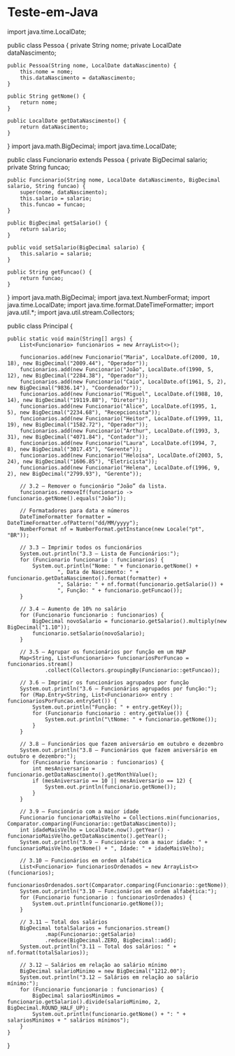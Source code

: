 # Teste-em-Java
import java.time.LocalDate;

public class Pessoa {
    private String nome;
    private LocalDate dataNascimento;

    public Pessoa(String nome, LocalDate dataNascimento) {
        this.nome = nome;
        this.dataNascimento = dataNascimento;
    }

    public String getNome() {
        return nome;
    }

    public LocalDate getDataNascimento() {
        return dataNascimento;
    }
}
import java.math.BigDecimal;
import java.time.LocalDate;

public class Funcionario extends Pessoa {
    private BigDecimal salario;
    private String funcao;

    public Funcionario(String nome, LocalDate dataNascimento, BigDecimal salario, String funcao) {
        super(nome, dataNascimento);
        this.salario = salario;
        this.funcao = funcao;
    }

    public BigDecimal getSalario() {
        return salario;
    }

    public void setSalario(BigDecimal salario) {
        this.salario = salario;
    }

    public String getFuncao() {
        return funcao;
    }
}
import java.math.BigDecimal;
import java.text.NumberFormat;
import java.time.LocalDate;
import java.time.format.DateTimeFormatter;
import java.util.*;
import java.util.stream.Collectors;

public class Principal {

    public static void main(String[] args) {
        List<Funcionario> funcionarios = new ArrayList<>();

        funcionarios.add(new Funcionario("Maria", LocalDate.of(2000, 10, 18), new BigDecimal("2009.44"), "Operador"));
        funcionarios.add(new Funcionario("João", LocalDate.of(1990, 5, 12), new BigDecimal("2284.38"), "Operador"));
        funcionarios.add(new Funcionario("Caio", LocalDate.of(1961, 5, 2), new BigDecimal("9836.14"), "Coordenador"));
        funcionarios.add(new Funcionario("Miguel", LocalDate.of(1988, 10, 14), new BigDecimal("19119.88"), "Diretor"));
        funcionarios.add(new Funcionario("Alice", LocalDate.of(1995, 1, 5), new BigDecimal("2234.68"), "Recepcionista"));
        funcionarios.add(new Funcionario("Heitor", LocalDate.of(1999, 11, 19), new BigDecimal("1582.72"), "Operador"));
        funcionarios.add(new Funcionario("Arthur", LocalDate.of(1993, 3, 31), new BigDecimal("4071.84"), "Contador"));
        funcionarios.add(new Funcionario("Laura", LocalDate.of(1994, 7, 8), new BigDecimal("3017.45"), "Gerente"));
        funcionarios.add(new Funcionario("Heloísa", LocalDate.of(2003, 5, 24), new BigDecimal("1606.85"), "Eletricista"));
        funcionarios.add(new Funcionario("Helena", LocalDate.of(1996, 9, 2), new BigDecimal("2799.93"), "Gerente"));

        // 3.2 – Remover o funcionário “João” da lista.
        funcionarios.removeIf(funcionario -> funcionario.getNome().equals("João"));

        // Formatadores para data e números
        DateTimeFormatter formatter = DateTimeFormatter.ofPattern("dd/MM/yyyy");
        NumberFormat nf = NumberFormat.getInstance(new Locale("pt", "BR"));

        // 3.3 – Imprimir todos os funcionários
        System.out.println("3.3 – Lista de Funcionários:");
        for (Funcionario funcionario : funcionarios) {
            System.out.println("Nome: " + funcionario.getNome() +
                    ", Data de Nascimento: " + funcionario.getDataNascimento().format(formatter) +
                    ", Salário: " + nf.format(funcionario.getSalario()) +
                    ", Função: " + funcionario.getFuncao());
        }

        // 3.4 – Aumento de 10% no salário
        for (Funcionario funcionario : funcionarios) {
            BigDecimal novoSalario = funcionario.getSalario().multiply(new BigDecimal("1.10"));
            funcionario.setSalario(novoSalario);
        }

        // 3.5 – Agrupar os funcionários por função em um MAP
        Map<String, List<Funcionario>> funcionariosPorFuncao = funcionarios.stream()
                .collect(Collectors.groupingBy(Funcionario::getFuncao));

        // 3.6 – Imprimir os funcionários agrupados por função
        System.out.println("3.6 – Funcionários agrupados por função:");
        for (Map.Entry<String, List<Funcionario>> entry : funcionariosPorFuncao.entrySet()) {
            System.out.println("Função: " + entry.getKey());
            for (Funcionario funcionario : entry.getValue()) {
                System.out.println("\tNome: " + funcionario.getNome());
            }
        }

        // 3.8 – Funcionários que fazem aniversário em outubro e dezembro
        System.out.println("3.8 – Funcionários que fazem aniversário em outubro e dezembro:");
        for (Funcionario funcionario : funcionarios) {
            int mesAniversario = funcionario.getDataNascimento().getMonthValue();
            if (mesAniversario == 10 || mesAniversario == 12) {
                System.out.println(funcionario.getNome());
            }
        }

        // 3.9 – Funcionário com a maior idade
        Funcionario funcionarioMaisVelho = Collections.min(funcionarios, Comparator.comparing(Funcionario::getDataNascimento));
        int idadeMaisVelho = LocalDate.now().getYear() - funcionarioMaisVelho.getDataNascimento().getYear();
        System.out.println("3.9 – Funcionário com a maior idade: " + funcionarioMaisVelho.getNome() + ", Idade: " + idadeMaisVelho);

        // 3.10 – Funcionários em ordem alfabética
        List<Funcionario> funcionariosOrdenados = new ArrayList<>(funcionarios);
        funcionariosOrdenados.sort(Comparator.comparing(Funcionario::getNome));
        System.out.println("3.10 – Funcionários em ordem alfabética:");
        for (Funcionario funcionario : funcionariosOrdenados) {
            System.out.println(funcionario.getNome());
        }

        // 3.11 – Total dos salários
        BigDecimal totalSalarios = funcionarios.stream()
                .map(Funcionario::getSalario)
                .reduce(BigDecimal.ZERO, BigDecimal::add);
        System.out.println("3.11 – Total dos salários: " + nf.format(totalSalarios));

        // 3.12 – Salários em relação ao salário mínimo
        BigDecimal salarioMinimo = new BigDecimal("1212.00");
        System.out.println("3.12 – Salários em relação ao salário mínimo:");
        for (Funcionario funcionario : funcionarios) {
            BigDecimal salariosMinimos = funcionario.getSalario().divide(salarioMinimo, 2, BigDecimal.ROUND_HALF_UP);
            System.out.println(funcionario.getNome() + ": " + salariosMinimos + " salários mínimos");
        }
    }
}

